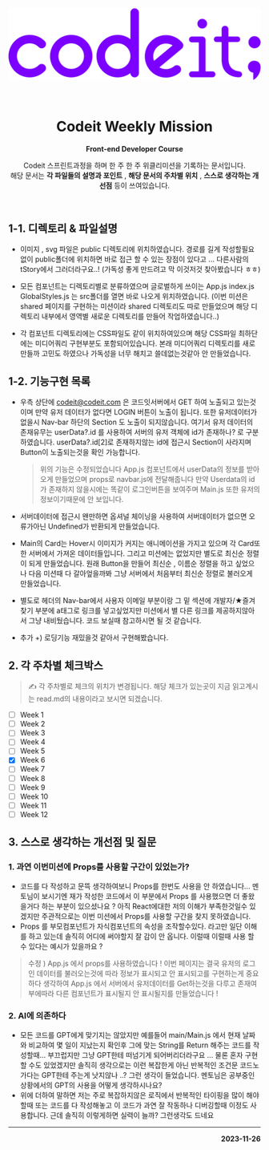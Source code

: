 <img src='public/img/codeit.png'>
<br>
<br>
<br>

<div align="center">
  <h1>Codeit Weekly Mission</h1>
  <p><b>Front-end Developer Course</b></p>
  <p>Codeit 스프린트과정을 하며 한 주 한 주 위클리미션을 기록하는  문서입니다.<br> 해당 문서는 <b>각 파일들의 설명과 포인트</b> , <b>해당 문서의 주차별 위치</b> , <b>스스로 생각하는 개선점</b> 등이 쓰여있습니다. </p>
  <br>
</div>

## 1-1. 디렉토리 & 파일설명

- 이미지 , svg 파일은 public 디렉토리에 위치하였습니다. 경로를 길게 작성할필요없이 public폴더에 위치하면 바로 접근 할 수 있는 장점이 있다고 ... 다른사람의 tStory에서 그러더라구요..! (가독성 좋게 만드려고 막 이것저것 찾아봤습니다 ㅎㅎ)

- 모든 컴포넌트는 디렉토리별로 분류하였으며 글로벌하게 쓰이는 App.js index.js GlobalStyles.js 는 src폴더를 열면 바로 나오게 위치하였습니다. (이번 미션은 shared 페이지를 구현하는 미션이라 shared 디렉토리도 따로 만들었으며 해당 디렉토리 내부에서 영역별 새로운 디렉토리를 만들어 작업하였습니다..)

- 각 컴포넌트 디렉토리에는 CSS파일도 같이 위치하여있으며 해당 CSS파일 최하단에는 미디어쿼리 구현부분도 포함되어있습니다. 본래 미디어쿼리 디렉토리를 새로 만들까 고민도 하였으나 가독성을 너무 해치고 쓸데없는것같아 안 만들었습니다.

## 1-2. 기능구현 목록

- 우측 상단에 codeit@codeit.com 은 코드잇서버에서 GET 하여 노출되고 있는것이며 만약 유저 데이터가 없다면 LOGIN 버튼이 노출이 됩니다. 또한 유저데이터가 없을시 Nav-bar 하단의 Section 도 노출이 되지않습니다. 여기서 유저 데이터의 존재유무는 userData?.id 를 사용하여 서버의 유저 객체에 id가 존재하나? 로 구분하였습니다. userData?.id[2]로 존재하지않는 id에 접근시 Section이 사라지며 Button이 노출되는것을 확인 가능합니다.

  > 위의 기능은 수정되었습니다 App.js 컴포넌트에서 userData의 정보를 받아오게 만들었으며 props로 navbar.js에 전달해줍니다 만약 Userdata의 id가 존재하지 않을시에는 똑같이 로그인버튼을 보여주며 Main.js 또한 유저의 정보이기때문에 안 보입니다.

- 서버데이터에 접근시 왠만하면 옵셔널 체이닝을 사용하여 서버데이터가 없으면 오류가아닌 Undefined가 반환되게 만들었습니다.

- Main의 Card는 Hover시 이미지가 커지는 애니메이션을 가지고 있으며 각 Card또한 서버에서 가져온 데이터들입니다. 그리고 미션에는 없었지만 별도로 최신순 정렬이 되게 만들었습니다. 원래 Button을 만들어 최신순 , 이름순 정렬을 하고 싶었으나 다음 미션때 다 갈아엎을까봐
  그냥 서버에서 처음부터 최신순 정렬로 불러오게 만들었습니다.

- 별도로 헤더의 Nav-bar에서 사용자 이메일 부분이랑 그 밑 섹션에 개발자/★즐겨찾기 부분에 a태그로 링크를 넣고싶었지만 미션에서 별 다른 링크를 제공하지않아서 그냥 내비뒀습니다. 코드 보실때 참고하시면 될 것 같습니다.

- 추가 +) 로딩기능 재밌을것 같아서 구현해봤습니다.

## 2. 각 주차별 체크박스

> ✍️ 각 주차별로 체크의 위치가 변경됩니다. 해당 체크가 있는곳이 지금 읽고계시는 read.md의 내용이라고 보시면 되겠습니다.

- [ ] Week 1
- [ ] Week 2
- [ ] Week 3
- [ ] Week 4
- [ ] Week 5
- [x] Week 6
- [ ] Week 7
- [ ] Week 8
- [ ] Week 9
- [ ] Week 10
- [ ] Week 11
- [ ] Week 12

## 3. 스스로 생각하는 개선점 및 질문

### 1. 과연 이번미션에 Props를 사용할 구간이 있었는가?

- 코드를 다 작성하고 문뜩 생각하여보니 Props를 한번도 사용을 안 하였습니다... 멘토님이 보시기엔 재가 작성한 코드에서 이 부분에서 Props 를 사용했으면 더 좋왔을거다 하는 부분이 있으셨나요 ? 아직 React에대한 저의 이해가 부족한것일수 있겠지만 주관적으로는 이번 미션에서 Props를 사용할 구간을 찾지 못하였습니다.
- Props 를 부모컴포넌트가 자식컴포넌트의 속성을 조작할수있다. 라고만 일단 이해를 하고 있는데 솔직히 어디에 써야할지 잘 감이 안 옵니다. 이럴때 이럴때 사용 할 수 있다는 예시가 있을까요 ?

> 수정 ) App.js 에서 props를 사용하였습니다 ! 이번 페이지는 결국 유저의 로그인 데이터를 불러오는것에 따라 정보가 표시되고 안 표시되고를 구현하는게 중요하다 생각하여 App.js 에서 서버에서 유저데이터를 Get하는것을 다루고 존재여부에따라 다른 컴포넌트가 표시될지 안 표시될지를 만들었습니다 !

### 2. AI에 의존하다

- 모든 코드를 GPT에게 맞기지는 않았지만 예를들어 main/Main.js 에서 현재 날짜와 비교하여 몇 일이 지났는지 확인후 그에 맞는 String를 Return 해주는 코드를 작성할때... 부끄럽지만 그냥 GPT한테 떠넘기게 되어버리더라구요 ... 물론 혼자 구현 할 수도 있었겠지만 솔직히 생각으로는 이런 복잡한게 아닌 반복적인 조건문 코드노가다는 GPT한테 주는게 낫지않나 ..? 그런 생각이 들었습니다. 멘토님은 공부중인 상황에서의 GPT의 사용을 어떻게 생각하시나요?
- 위에 더하여 말하면 저는 주로 복잡하지않은 로직에서 반복적인 타이핑을 많이 해야할때 또는 코드를 다 작성해놓고 이 코드가 과연 잘 작동하나 디버깅할때 이정도 사용합니다. 근데 솔직히 이렇게하면 실력이 늘까? 그런생각도 드네요

<hr>
<p style="text-align: right;"><b>2023-11-26</b></p>
